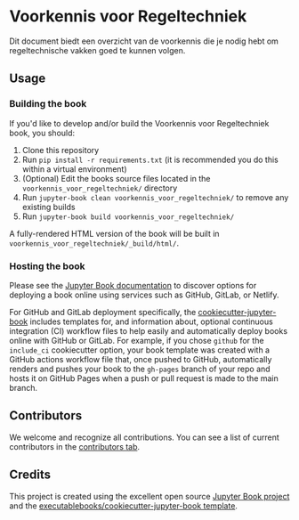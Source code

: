 # Voorkennis voor Regeltechniek

Dit document biedt een overzicht van de voorkennis die je nodig hebt om regeltechnische vakken goed te kunnen volgen.

## Usage

### Building the book

If you'd like to develop and/or build the Voorkennis voor Regeltechniek book, you should:

1. Clone this repository
2. Run `pip install -r requirements.txt` (it is recommended you do this within a virtual environment)
3. (Optional) Edit the books source files located in the `voorkennis_voor_regeltechniek/` directory
4. Run `jupyter-book clean voorkennis_voor_regeltechniek/` to remove any existing builds
5. Run `jupyter-book build voorkennis_voor_regeltechniek/`

A fully-rendered HTML version of the book will be built in `voorkennis_voor_regeltechniek/_build/html/`.

### Hosting the book

Please see the [Jupyter Book documentation](https://jupyterbook.org/publish/web.html) to discover options for deploying a book online using services such as GitHub, GitLab, or Netlify.

For GitHub and GitLab deployment specifically, the [cookiecutter-jupyter-book](https://github.com/executablebooks/cookiecutter-jupyter-book) includes templates for, and information about, optional continuous integration (CI) workflow files to help easily and automatically deploy books online with GitHub or GitLab. For example, if you chose `github` for the `include_ci` cookiecutter option, your book template was created with a GitHub actions workflow file that, once pushed to GitHub, automatically renders and pushes your book to the `gh-pages` branch of your repo and hosts it on GitHub Pages when a push or pull request is made to the main branch.

## Contributors

We welcome and recognize all contributions. You can see a list of current contributors in the [contributors tab](https://github.com/scbregman/voorkennis_voor_regeltechniek/graphs/contributors).

## Credits

This project is created using the excellent open source [Jupyter Book project](https://jupyterbook.org/) and the [executablebooks/cookiecutter-jupyter-book template](https://github.com/executablebooks/cookiecutter-jupyter-book).
